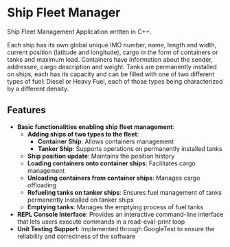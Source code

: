 # Ship Fleet Manager

Ship Fleet Management Application written in C++. 

Each ship has its own global unique IMO number, name, length and width, current position (latitude and longitude), cargo in the form of containers or tanks and maximum load. Containers have information about the sender, addressee, cargo description and weight. Tanks are permanently installed on ships, each has its capacity and can be filled with one of two different types of fuel: Diesel or Heavy Fuel, each of those types being characterized by a different density. 

## Features
 - **Basic functionalities enabling ship fleet management**:
   - **Adding ships of two types to the fleet**:
     - **Container Ship**: Allows containers management
     - **Tanker Ship**: Supports operations on permanently installed tanks
   - **Ship position update**: Maintains the position history 
   - **Loading containers onto container ships**: Facilitates cargo management
   - **Unloading containers from container ships**: Manages cargo offloading
   - **Refueling tanks on tanker ships**: Ensures fuel management of tanks permanently installed on tanker ships 
   - **Emptying tanks**: Manages the emptying process of fuel tanks 
 - **REPL Console Interface**: Provides an interactive command-line interface that lets users execute commands in a read-eval-print loop
 - **Unit Testing Support**: Implemented through GoogleTest to ensure the reliability and correctness of the software
